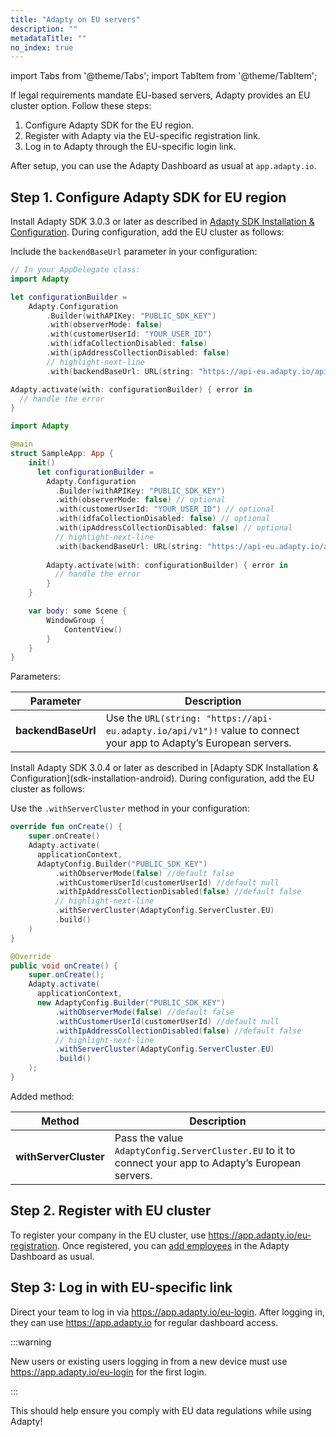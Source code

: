 ```yaml
---
title: "Adapty on EU servers"
description: ""
metadataTitle: ""
no_index: true
---
```

<head>
  <!-- Will target all robots: Algolia Crawler, Google, Bing, etc... -->
  <meta name="robots" content="noindex" />
</head>

import Tabs from '@theme/Tabs';
import TabItem from '@theme/TabItem'; 

If legal requirements mandate EU-based servers, Adapty provides an EU cluster option. Follow these steps:

1. Configure Adapty SDK for the EU region.
2. Register with Adapty via the EU-specific registration link.
3. Log in to Adapty through the EU-specific login link.

After setup, you can use the Adapty Dashboard as usual at `app.adapty.io`.

## Step 1. Configure Adapty SDK for EU region

<Tabs> 
<TabItem value="iOS" label="iOS"> 

Install Adapty SDK 3.0.3 or later as described in [Adapty SDK Installation & Configuration](sdk-installation-android). During configuration, add the EU cluster as follows:

Include the `backendBaseUrl` parameter in your configuration:

<Tabs>

<TabItem value="Swift" label="Swift" default>

```swift 
// In your AppDelegate class:
import Adapty

let configurationBuilder =
    Adapty.Configuration
        .Builder(withAPIKey: "PUBLIC_SDK_KEY")
        .with(observerMode: false)
        .with(customerUserId: "YOUR_USER_ID")
        .with(idfaCollectionDisabled: false)
        .with(ipAddressCollectionDisabled: false)
        // highlight-next-line
        .with(backendBaseUrl: URL(string: "https://api-eu.adapty.io/api/v1")!)

Adapty.activate(with: configurationBuilder) { error in
  // handle the error
}
```

</TabItem>
<TabItem value="SwiftUI" label="SwiftUI" default>

```swift 
import Adapty

@main
struct SampleApp: App {
    init() 
      let configurationBuilder =
        Adapty.Configuration
          .Builder(withAPIKey: "PUBLIC_SDK_KEY")
          .with(observerMode: false) // optional
          .with(customerUserId: "YOUR_USER_ID") // optional
          .with(idfaCollectionDisabled: false) // optional
          .with(ipAddressCollectionDisabled: false) // optional
          // highlight-next-line
          .with(backendBaseUrl: URL(string: "https://api-eu.adapty.io/api/v1")!)
  
        Adapty.activate(with: configurationBuilder) { error in
          // handle the error
        }
    }

    var body: some Scene {
        WindowGroup {
            ContentView()
        }
    }
}
```

</TabItem>
</Tabs>

Parameters:

| Parameter          | Description                                                  |
| ------------------ | ------------------------------------------------------------ |
| **backendBaseUrl** | Use the `URL(string: "https://api-eu.adapty.io/api/v1")!` value to connect your app to Adapty’s European servers. |


</TabItem> 

<TabItem value="Android" label="Android" default> 
Install Adapty SDK 3.0.4 or later as described in [Adapty SDK Installation & Configuration](sdk-installation-android). During configuration, add the EU cluster as follows:

Use the `.withServerCluster` method in your configuration:

<Tabs>
  <TabItem value="Kotlin" label="Kotlin" default>

```kotlin 
override fun onCreate() {
    super.onCreate()
    Adapty.activate(
      applicationContext,
      AdaptyConfig.Builder("PUBLIC_SDK_KEY")
          .withObserverMode(false) //default false
          .withCustomerUserId(customerUserId) //default null
          .withIpAddressCollectionDisabled(false) //default false
          // highlight-next-line
          .withServerCluster(AdaptyConfig.ServerCluster.EU)
          .build()
    )  
}
```

  </TabItem>
  <TabItem value="Java" label="Java" default>

```java 
@Override
public void onCreate() {
    super.onCreate();
    Adapty.activate(
      applicationContext,
      new AdaptyConfig.Builder("PUBLIC_SDK_KEY")
          .withObserverMode(false) //default false
          .withCustomerUserId(customerUserId) //default null
          .withIpAddressCollectionDisabled(false) //default false
          // highlight-next-line
          .withServerCluster(AdaptyConfig.ServerCluster.EU)
          .build()
    );
}
```

  </TabItem>
</Tabs>

Added method:

| Method                | Description                                                  |
| --------------------- | ------------------------------------------------------------ |
| **withServerCluster** | Pass the value `AdaptyConfig.ServerCluster.EU` to it to connect your app to Adapty’s European servers. |

</TabItem>

</Tabs>

## Step 2. Register with EU cluster

To register your company in the EU cluster, use https://app.adapty.io/eu-registration. Once registered, you can [add employees](members-settings#how-to-add-a-member) in the Adapty Dashboard as usual.

## Step 3: Log in with EU-specific link

Direct your team to log in via https://app.adapty.io/eu-login. After logging in, they can use https://app.adapty.io for regular dashboard access.

:::warning

New users or existing users logging in from a new device must use https://app.adapty.io/eu-login for the first login.

:::

This should help ensure you comply with EU data regulations while using Adapty!